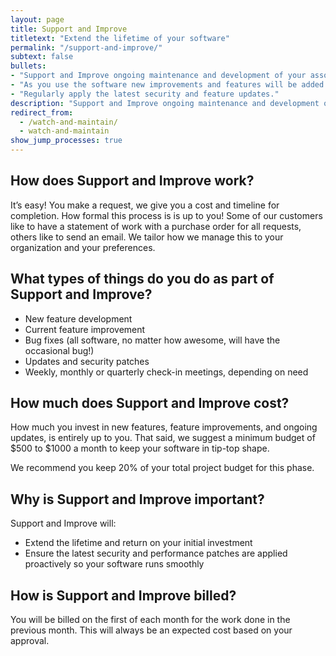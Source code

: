 ```yaml
---
layout: page
title: Support and Improve
titletext: "Extend the lifetime of your software"
permalink: "/support-and-improve/"
subtext: false
bullets:
- "Support and Improve ongoing maintenance and development of your association management software after launch."
- "As you use the software new improvements and features will be added."
- "Regularly apply the latest security and feature updates."
description: "Support and Improve ongoing maintenance and development of your association management software after launch."
redirect_from:
  - /watch-and-maintain/
  - watch-and-maintain
show_jump_processes: true
---
```


## How does Support and Improve work?

It’s easy! You make a request, we give you a cost and timeline for completion. How formal this process is is up to you! Some of our customers like to have a statement of work with a purchase order for all requests, others like to send an email. We tailor how we manage this to your organization and your preferences.

## What types of things do you do as part of Support and Improve?

* New feature development
* Current feature improvement
* Bug fixes (all software, no matter how awesome, will have the occasional bug!)
* Updates and security patches
* Weekly, monthly or quarterly check-in meetings, depending on need

## How much does Support and Improve cost?

How much you invest in new features, feature improvements, and ongoing updates, is entirely up to you. That said, we suggest a minimum budget of $500 to $1000 a month to keep your software in tip-top shape.

We recommend you keep 20% of your total project budget for this phase.

## Why is Support and Improve important?

Support and Improve will:

* Extend the lifetime and return on your initial investment
* Ensure the latest security and performance patches are applied proactively so your software runs smoothly

## How is Support and Improve billed?

You will be billed on the first of each month for the work done in the previous month. This will always be an expected cost based on your approval.
